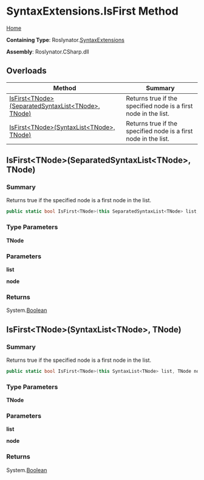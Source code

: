 <a name="_top"></a>

# SyntaxExtensions\.IsFirst Method

[Home](../../../README.md#_top)

**Containing Type**: Roslynator\.[SyntaxExtensions](../README.md#_top)

**Assembly**: Roslynator\.CSharp\.dll

## Overloads

| Method | Summary |
| ------ | ------- |
| [IsFirst\<TNode>(SeparatedSyntaxList\<TNode>, TNode)](#Roslynator_SyntaxExtensions_IsFirst__1_Microsoft_CodeAnalysis_SeparatedSyntaxList___0____0_) | Returns true if the specified node is a first node in the list\. |
| [IsFirst\<TNode>(SyntaxList\<TNode>, TNode)](#Roslynator_SyntaxExtensions_IsFirst__1_Microsoft_CodeAnalysis_SyntaxList___0____0_) | Returns true if the specified node is a first node in the list\. |

## IsFirst\<TNode>\(SeparatedSyntaxList\<TNode>, TNode\) <a name="Roslynator_SyntaxExtensions_IsFirst__1_Microsoft_CodeAnalysis_SeparatedSyntaxList___0____0_"></a>

### Summary

Returns true if the specified node is a first node in the list\.

```csharp
public static bool IsFirst<TNode>(this SeparatedSyntaxList<TNode> list, TNode node) where TNode : Microsoft.CodeAnalysis.SyntaxNode
```

### Type Parameters

**TNode**

### Parameters

**list**

**node**

### Returns

System\.[Boolean](https://docs.microsoft.com/en-us/dotnet/api/system.boolean)

## IsFirst\<TNode>\(SyntaxList\<TNode>, TNode\) <a name="Roslynator_SyntaxExtensions_IsFirst__1_Microsoft_CodeAnalysis_SyntaxList___0____0_"></a>

### Summary

Returns true if the specified node is a first node in the list\.

```csharp
public static bool IsFirst<TNode>(this SyntaxList<TNode> list, TNode node) where TNode : Microsoft.CodeAnalysis.SyntaxNode
```

### Type Parameters

**TNode**

### Parameters

**list**

**node**

### Returns

System\.[Boolean](https://docs.microsoft.com/en-us/dotnet/api/system.boolean)

